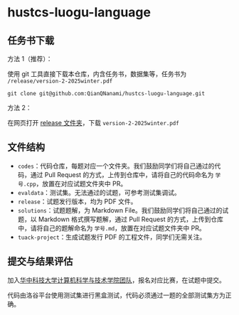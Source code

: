 # hustcs-luogu-language

## 任务书下载

方法 1（推荐）：

使用 git 工具直接下载本仓库，内含任务书，数据集等，任务书为 `/release/version-2-2025winter.pdf`

```shell
git clone git@github.com:QianQNanami/hustcs-luogu-language.git
```

方法 2：

在网页打开 [release 文件夹](https://github.com/QianQNanami/hustcs-luogu-language/tree/master/release)，下载 `version-2-2025winter.pdf`

## 文件结构

- `codes`：代码仓库，每题对应一个文件夹。我们鼓励同学们将自己通过的代码，通过 Pull Request 的方式，上传到仓库中，请将自己的代码命名为 `学号.cpp`，放置在对应试题文件夹中 PR。
- `evaldata`：测试集。无法通过的试题，可参考测试集调试。
- `release`：试题发行版本，均为 PDF 文件。
- `solutions`：试题题解，为 Markdown File。我们鼓励同学们将自己通过的试题，以 Markdown 格式撰写题解，通过 Pull Request 的方式，上传到仓库中，请将自己的题解命名为 `学号.md`，放置在对应试题文件夹中 PR。
- `tuack-project`：生成试题发行 PDF 的工程文件，同学们无需关注。

## 提交与结果评估

加入[华中科技大学计算机科学与技术学院团队](https://www.luogu.com.cn/team/29447)，报名对应比赛，在试题中提交。

代码由洛谷平台使用测试集进行黑盒测试，代码必须通过一题的全部测试集方为正确。
